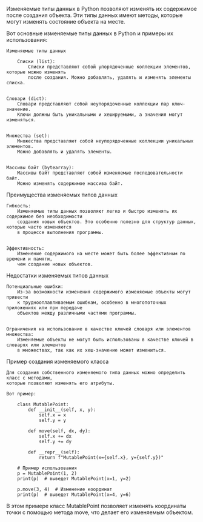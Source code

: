 

Изменяемые типы данных в Python позволяют изменять их содержимое после создания объекта.
Эти типы данных имеют методы, которые могут изменять состояние объекта на месте.


Вот основные изменяемые типы данных в Python и примеры их использования:

    Изменяемые типы данных

        Списки (list):
            Списки представляют собой упорядоченные коллекции элементов, которые можно изменять
            после создания. Можно добавлять, удалять и изменять элементы списка.


    Словари (dict):
        Словари представляют собой неупорядоченные коллекции пар ключ-значение.
        Ключи должны быть уникальными и хешируемыми, а значения могут изменяться.


    Множества (set):
        Множества представляют собой неупорядоченные коллекции уникальных элементов.
        Можно добавлять и удалять элементы.


    Массивы байт (bytearray):
        Массивы байт представляют собой изменяемые последовательности байт.
        Можно изменять содержимое массива байт.


Преимущества изменяемых типов данных

    Гибкость:
        Изменяемые типы данных позволяют легко и быстро изменять их содержимое без необходимости
        создания новых объектов. Это особенно полезно для структур данных, которые часто изменяются
        в процессе выполнения программы.


    Эффективность:
        Изменение содержимого на месте может быть более эффективным по времени и памяти,
        чем создание новых объектов.



Недостатки изменяемых типов данных

    Потенциальные ошибки:
        Из-за возможности изменения содержимого изменяемые объекты могут привести
        к трудноотлавливаемым ошибкам, особенно в многопоточных приложениях или при передаче
        объектов между различными частями программы.


    Ограничения на использование в качестве ключей словаря или элементов множества:
        Изменяемые объекты не могут быть использованы в качестве ключей в словарях или элементов
        в множествах, так как их хеш-значение может измениться.



Пример создания изменяемого класса

    Для создания собственного изменяемого типа данных можно определить класс с методами,
    которые позволяют изменять его атрибуты.

    Вот пример:

        class MutablePoint:
            def __init__(self, x, y):
                self.x = x
                self.y = y

            def move(self, dx, dy):
                self.x += dx
                self.y += dy

            def __repr__(self):
                return f"MutablePoint(x={self.x}, y={self.y})"

        # Пример использования
        p = MutablePoint(1, 2)
        print(p)  # выведет MutablePoint(x=1, y=2)

        p.move(3, 4)  # Изменение координат
        print(p)  # выведет MutablePoint(x=4, y=6)



В этом примере класс MutablePoint позволяет изменять координаты точки с помощью метода move,
что делает его изменяемым объектом.

